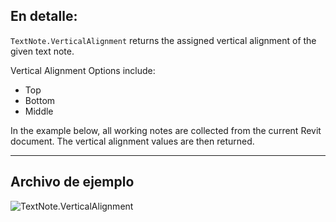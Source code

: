 ## En detalle:
`TextNote.VerticalAlignment` returns the assigned vertical alignment of the given text note.

Vertical Alignment Options include:
- Top
- Bottom
- Middle

In the example below, all working notes are collected from the current Revit document. The vertical alignment values are then returned.

___
## Archivo de ejemplo

![TextNote.VerticalAlignment](./Revit.Elements.TextNote.VerticalAlignment_img.jpg)
